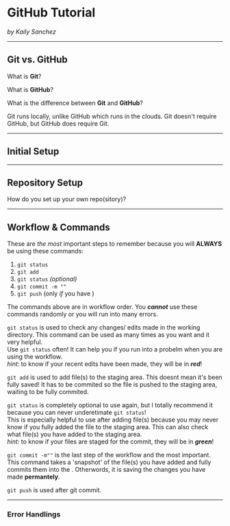 # GitHub Tutorial

_by Kaily Sanchez_

---
## Git vs. GitHub
What is **Git**?


What is **GitHub**?


What is the difference between **Git** and **GitHub**?

Git runs locally, unlike GitHub which runs in the clouds. Git doesn't require GitHub, but GitHub does require Git.
  

---
## Initial Setup



---
## Repository Setup
How do you set up your own repo(sitory)?




---
## Workflow & Commands
These are *the most* important steps to remember because you will **ALWAYS** be using these commands:

1. `git status`
2. `git add`
3. `git status` *(optional)*
4. `git commit -m ""` 
5. `git push` (only _if_ you have )

The commands above are in workflow order. You *__cannot__* use these commands randomly or you will run into many errors. 

`git status` is used to check any changes/ edits made in the working directory. This command can be used as many times as you want and it very helpful.  
Use `git status` often! It can help you if you run into a probelm when you are using the workflow.  
_hint_: to know if your recent edits have been made, they will be in **_red_**!

`git add` is used to add file(s) to the staging area. This doesnt mean it's been fully saved! It has to be commited so the file is pushed to the staging area, waiting to be fully commited.

`git status` is completely optional to use again, but I totally recommend it because you can never underetimate `git status`!  
This is especially helpful to use after adding file(s) because you may never know if you fully added the file to the staging area. This can also check what file(s) you have added to the staging area.  
_hint_: to know if your files are staged for the commit, they will be in **_green_**!

`git commit -m""` is the last step of the workflow and the most important. This command takes a 'snapshot' of the file(s) you have added and fully commits them into the . Otherwords, it is saving the changes you have made **permantely**.

`git push` is used after git commit.

---
### Error Handlings
